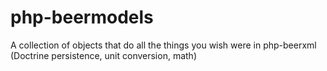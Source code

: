 php-beermodels
==============

A collection of objects that do all the things you wish were in php-beerxml (Doctrine persistence, unit conversion, math)
